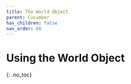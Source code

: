 ```yaml
---
title: The World Object
parent: Cucumber
has_children: false
nav_order: 80
---
```


# Using the World Object
{: .no_toc}